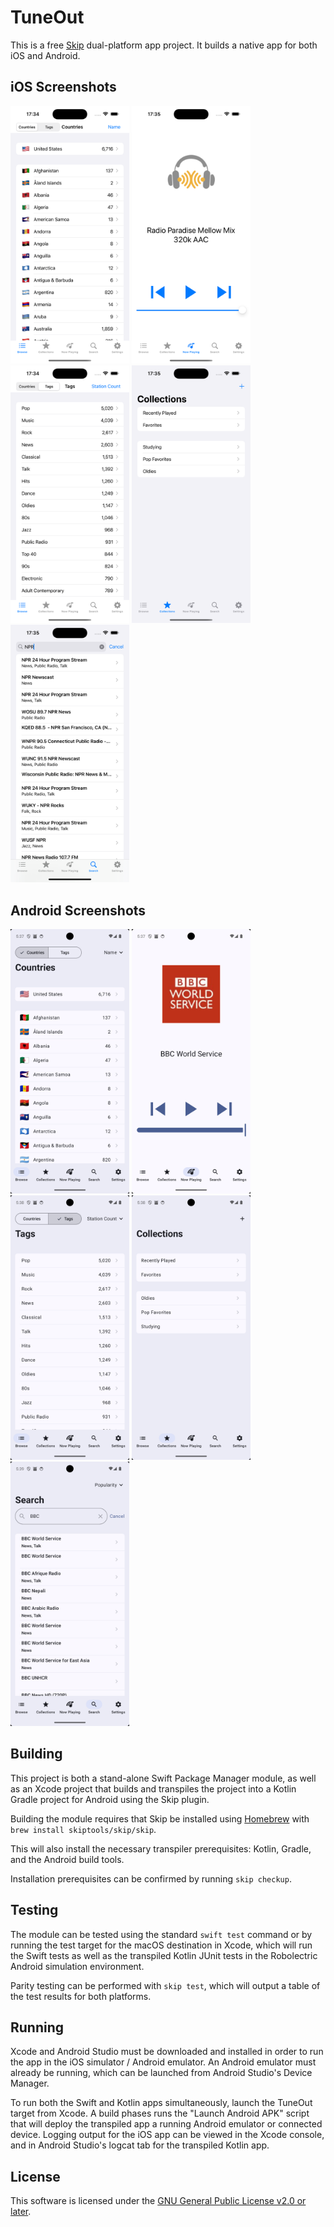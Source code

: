 # TuneOut

This is a free [Skip](https://skip.tools) dual-platform app project.
It builds a native app for both iOS and Android.

## iOS Screenshots

<img src="https://github.com/Tune-Out/Tune-Out/blob/main/Darwin/fastlane/screenshots/en-US/1_en-US.png" width="190" /> <img src="https://github.com/Tune-Out/Tune-Out/blob/main/Darwin/fastlane/screenshots/en-US/2_en-US.png" width="190" /> <img src="https://github.com/Tune-Out/Tune-Out/blob/main/Darwin/fastlane/screenshots/en-US/3_en-US.png" width="190" /> <img src="https://github.com/Tune-Out/Tune-Out/blob/main/Darwin/fastlane/screenshots/en-US/4_en-US.png" width="190" /> <img src="https://github.com/Tune-Out/Tune-Out/blob/main/Darwin/fastlane/screenshots/en-US/5_en-US.png" width="190" />


## Android Screenshots

<img src="https://github.com/Tune-Out/Tune-Out/blob/main/Android/fastlane/metadata/android/en-US/images/phoneScreenshots/1_en-US.png" width="190" /> <img src="https://github.com/Tune-Out/Tune-Out/blob/main/Android/fastlane/metadata/android/en-US/images/phoneScreenshots/2_en-US.png" width="190" /> <img src="https://github.com/Tune-Out/Tune-Out/blob/main/Android/fastlane/metadata/android/en-US/images/phoneScreenshots/3_en-US.png" width="190" /> <img src="https://github.com/Tune-Out/Tune-Out/blob/main/Android/fastlane/metadata/android/en-US/images/phoneScreenshots/4_en-US.png" width="190" /> <img src="https://github.com/Tune-Out/Tune-Out/blob/main/Android/fastlane/metadata/android/en-US/images/phoneScreenshots/5_en-US.png" width="190" />



## Building

This project is both a stand-alone Swift Package Manager module,
as well as an Xcode project that builds and transpiles the project
into a Kotlin Gradle project for Android using the Skip plugin.

Building the module requires that Skip be installed using
[Homebrew](https://brew.sh) with `brew install skiptools/skip/skip`.

This will also install the necessary transpiler prerequisites:
Kotlin, Gradle, and the Android build tools.

Installation prerequisites can be confirmed by running `skip checkup`.

## Testing

The module can be tested using the standard `swift test` command
or by running the test target for the macOS destination in Xcode,
which will run the Swift tests as well as the transpiled
Kotlin JUnit tests in the Robolectric Android simulation environment.

Parity testing can be performed with `skip test`,
which will output a table of the test results for both platforms.

## Running

Xcode and Android Studio must be downloaded and installed in order to
run the app in the iOS simulator / Android emulator.
An Android emulator must already be running, which can be launched from
Android Studio's Device Manager.

To run both the Swift and Kotlin apps simultaneously,
launch the TuneOut target from Xcode.
A build phases runs the "Launch Android APK" script that
will deploy the transpiled app a running Android emulator or connected device.
Logging output for the iOS app can be viewed in the Xcode console, and in
Android Studio's logcat tab for the transpiled Kotlin app.

## License

This software is licensed under the [GNU General Public License v2.0 or later](https://spdx.org/licenses/GPL-2.0-or-later.html).
